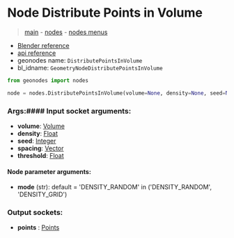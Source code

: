 # Node Distribute Points in Volume

> [main](../structure.md) - [nodes](nodes.md) - [nodes menus](nodes_menus.md)

- [Blender reference](https://docs.blender.org/manual/en/latest/modeling/geometry_nodes/point/distribute_points_in_volume.html)
- [api reference](https://docs.blender.org/api/current/bpy.types.GeometryNodeDistributePointsInVolume.html)
- geonodes name: `DistributePointsInVolume`
- bl_idname: `GeometryNodeDistributePointsInVolume`

```python
from geonodes import nodes

node = nodes.DistributePointsInVolume(volume=None, density=None, seed=None, spacing=None, threshold=None, mode='DENSITY_RANDOM')
```

### Args:#### Input socket arguments:

- **volume**: [Volume](Volume.md)
- **density**: [Float](Float.md)
- **seed**: [Integer](Integer.md)
- **spacing**: [Vector](Vector.md)
- **threshold**: [Float](Float.md)

#### Node parameter arguments:

- **mode** (str): default = 'DENSITY_RANDOM' in ('DENSITY_RANDOM', 'DENSITY_GRID')

### Output sockets:

- **points** : [Points](Points.md)

